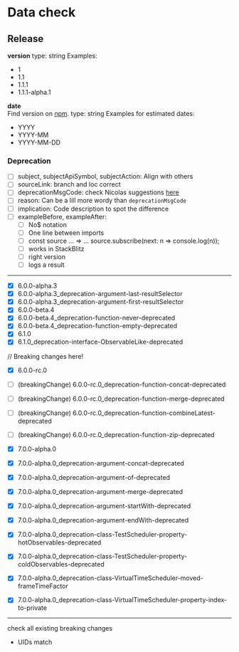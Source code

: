 # Data check

## Release

**version** 
type: string 
Examples:
 - 1
 - 1.1
 - 1.1.1
 - 1.1.1-alpha.1
 
**date**  
Find version on [npm](https://www.npmjs.com/package/rxjs).
type: string
Examples for estimated dates:
- YYYY
- YYYY-MM
- YYYY-MM-DD

### Deprecation
- [ ] subject, subjectApiSymbol, subjectAction: Align with others
- [ ] sourceLink: branch and loc correct
- [ ] deprecationMsgCode: check Nicolas suggestions [here](https://github.com/ReactiveX/rxjs/pull/5128#issuecomment-554833722)
- [ ] reason: Can be a lill more wordy than `deprecationMsgCode`
- [ ] implication: Code description to spot the difference
- [ ] exampleBefore, exampleAfter:
  - [ ] No$ notation
  - [ ] One line between imports
  - [ ] const source ... => ... source.subscribe(next: n => console.log(n));
  - [ ] works in StackBlitz
  - [ ] right version
  - [ ] logs a result

---

- [x] 6.0.0-alpha.3
- [x] 6.0.0-alpha.3_deprecation-argument-last-resultSelector
- [x] 6.0.0-alpha.3_deprecation-argument-first-resultSelector
- [x] 6.0.0-beta.4
- [x] 6.0.0-beta.4_deprecation-function-never-deprecated
- [x] 6.0.0-beta.4_deprecation-function-empty-deprecated
- [x] 6.1.0
- [x] 6.1.0_deprecation-interface-ObservableLike-deprecated

// Breaking changes here!
- [x] 6.0.0-rc.0
- [ ] (breakingChange) 6.0.0-rc.0_deprecation-function-concat-deprecated
- [ ] (breakingChange) 6.0.0-rc.0_deprecation-function-merge-deprecated
- [ ] (breakingChange) 6.0.0-rc.0_deprecation-function-combineLatest-deprecated
- [ ] (breakingChange) 6.0.0-rc.0_deprecation-function-zip-deprecated
- [x] 7.0.0-alpha.0
- [x] 7.0.0-alpha.0_deprecation-argument-concat-deprecated
- [x] 7.0.0-alpha.0_deprecation-argument-of-deprecated
- [x] 7.0.0-alpha.0_deprecation-argument-merge-deprecated
- [x] 7.0.0-alpha.0_deprecation-argument-startWith-deprecated
- [x] 7.0.0-alpha.0_deprecation-argument-endWith-deprecated
- [x] 7.0.0-alpha.0_deprecation-class-TestScheduler-property-hotObservables-deprecated
- [x] 7.0.0-alpha.0_deprecation-class-TestScheduler-property-coldObservables-deprecated
- [x] 7.0.0-alpha.0_deprecation-class-VirtualTimeScheduler-moved-frameTimeFactor
- [x] 7.0.0-alpha.0_deprecation-class-VirtualTimeScheduler-property-index-to-private 




---

check all existing breaking changes
 - UIDs match
